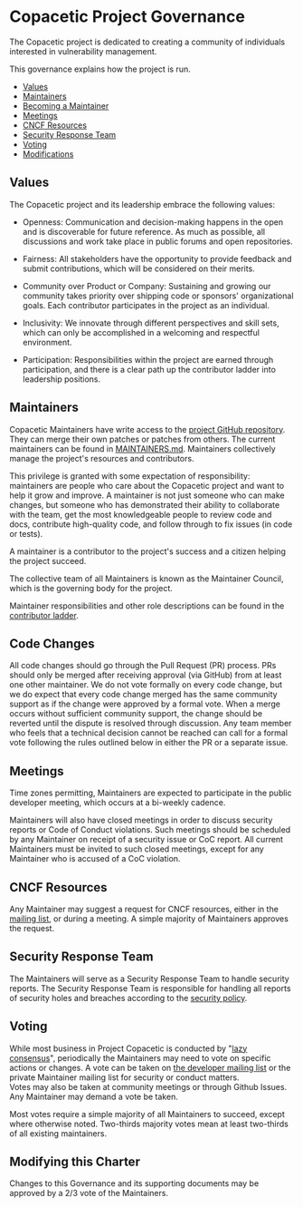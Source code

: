 # Copacetic Project Governance

The Copacetic  project is dedicated to creating a community of individuals interested in vulnerability management. 

This governance explains how the project is run.

- [Values](#values)
- [Maintainers](#maintainers)
- [Becoming a Maintainer](#becoming-a-maintainer)
- [Meetings](#meetings)
- [CNCF Resources](#cncf-resources)
- [Security Response Team](#security-response-team)
- [Voting](#voting)
- [Modifications](#modifying-this-charter)

## Values

The Copacetic project and its leadership embrace the following values:

* Openness: Communication and decision-making happens in the open and is discoverable for future
  reference. As much as possible, all discussions and work take place in public
  forums and open repositories.

* Fairness: All stakeholders have the opportunity to provide feedback and submit
  contributions, which will be considered on their merits.

* Community over Product or Company: Sustaining and growing our community takes
  priority over shipping code or sponsors' organizational goals.  Each
  contributor participates in the project as an individual.

* Inclusivity: We innovate through different perspectives and skill sets, which
  can only be accomplished in a welcoming and respectful environment.

* Participation: Responsibilities within the project are earned through
  participation, and there is a clear path up the contributor ladder into leadership
  positions.

## Maintainers

Copacetic Maintainers have write access to the [project GitHub repository](https://github.com/project-copacetic/copacetic).
They can merge their own patches or patches from others. The current maintainers
can be found in [MAINTAINERS.md](./MAINTAINERS.md).  Maintainers collectively manage the project's
resources and contributors.

This privilege is granted with some expectation of responsibility: maintainers
are people who care about the Copacetic project and want to help it grow and
improve. A maintainer is not just someone who can make changes, but someone who
has demonstrated their ability to collaborate with the team, get the most
knowledgeable people to review code and docs, contribute high-quality code, and
follow through to fix issues (in code or tests).

A maintainer is a contributor to the project's success and a citizen helping
the project succeed.

The collective team of all Maintainers is known as the Maintainer Council, which
is the governing body for the project.

Maintainer responsibilities and other role descriptions can be found in the [contributor ladder](./CONTRIBUTOR_LADDER.md).

## Code Changes
All code changes should go through the Pull Request (PR) process. PRs should only be merged after receiving approval (via GitHub) from at least one other maintainer.
We do not vote formally on every code change, but we do expect that every code change merged has the same community support as if the change were approved by a formal vote. When a merge occurs without sufficient community support, the change should be reverted until the dispute is resolved through discussion. Any team member who feels that a technical decision cannot be reached can call for a formal vote following the rules outlined below in either the PR or a separate issue.

## Meetings

Time zones permitting, Maintainers are expected to participate in the public
developer meeting, which occurs
at a bi-weekly cadence.  

Maintainers will also have closed meetings in order to discuss security reports
or Code of Conduct violations.  Such meetings should be scheduled by any
Maintainer on receipt of a security issue or CoC report.  All current Maintainers
must be invited to such closed meetings, except for any Maintainer who is
accused of a CoC violation.

## CNCF Resources

Any Maintainer may suggest a request for CNCF resources, either in the
[mailing list](https://groups.google.com/g/project-copa), or during a
meeting.  A simple majority of Maintainers approves the request.  


## Security Response Team

The Maintainers will serve as a Security Response Team to handle security reports. The Security Response Team is responsible for handling all reports of security
holes and breaches according to the [security policy](./SECURITY.md).

## Voting

While most business in Project Copacetic is conducted by "[lazy consensus](https://community.apache.org/committers/lazyConsensus.html)", 
periodically the Maintainers may need to vote on specific actions or changes.
A vote can be taken on [the developer mailing list](https://groups.google.com/g/project-copa) or
the private Maintainer mailing list for security or conduct matters.  
Votes may also be taken at community meetings or through Github Issues.  Any Maintainer may
demand a vote be taken.

Most votes require a simple majority of all Maintainers to succeed, except where
otherwise noted.  Two-thirds majority votes mean at least two-thirds of all 
existing maintainers.

## Modifying this Charter

Changes to this Governance and its supporting documents may be approved by 
a 2/3 vote of the Maintainers.